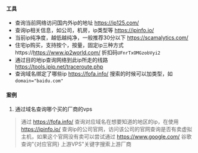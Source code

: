 #### 工具
* 查询当前网络访问国内外ip的地址 https://ip125.com/
* 查询ip相关信息，如公司，机房，ip类型等 https://ipinfo.io/
* 当前ip纯净度，越低越纯净，一般推荐30分以下 https://scamalytics.com/ 
* 住宅ip购买，支持按个，按量，固定ip三种方式 https://https://www.ip2world.com/ 折扣码`UFnrTxOMGzobVyi2`
* 通过目的地ip查询网络到此ip所走的线路 https://tools.ipip.net/traceroute.php
* 查询域名绑定了哪些ip https://fofa.info/ 搜索的时候可以加类型，如`domain="baidu.com"`

#### 案例
1. 通过域名查询哪个买的厂商的vps

> 通过 https://fofa.info/ 查询对应域名在想要知道的地区的ip，在使用 https://ipinfo.io/ 查询ip的公司官网，访问该公司的官网查询是否有卖虚拟主机，如果这个官网没有卖可以尝试通过 https://www.google.com/ 谷歌查询"{对应官网} 上游VPS"关键字搜索上游厂商
